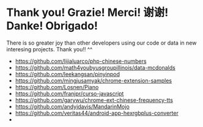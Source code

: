 # Thank you! Grazie! Merci! 谢谢! Danke! Obrigado!

There is so greater joy than other developers using our code or data in new interesing projects. Thank you!! ^^

+ https://github.com/lijialuarco/php-chinese-numbers
+ https://github.com/math4youbyusgroupillinois/data-mcdonalds
+ https://github.com/leekangsan/pinyinpod
+ https://github.com/mingjusamyak/chrome-extension-samples
+ https://github.com/Losnen/Piano
+ https://github.com/franjpr/curso-javascript
+ https://github.com/garywu/chrome-ext-chinese-frequency-tts
+ https://github.com/andyjdavis/MandarinMojo
+ https://github.com/veritas44/android-app-hexrgbplus-converter
+ 
